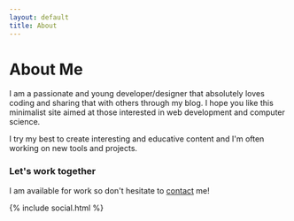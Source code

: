 ```yaml
---
layout: default
title: About
---
```

<h1>About Me</h1>

I am a passionate and young developer/designer that absolutely loves coding and sharing that with others through my blog. I hope you like this minimalist site aimed at those interested in web development and computer science.


I try my best to create interesting and educative content and I'm often working on new tools and projects.

### Let's work together
I am available for work so don't hesitate to <a href="/contact">contact</a> me!

{% include social.html %}
